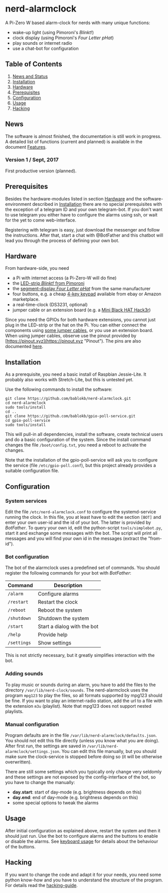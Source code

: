 nerd-alarmclock
===============

A Pi-Zero W based alarm-clock for nerds with many unique functions:

 - wake-up light (using Pimoroni's *Blinkt!*)
 - clock display (using Pimoroni's *Four Letter pHat*)
 - play sounds or internet radio
 - use a chat-bot for configuration


Table of Contents
-----------------

  1. [News and Status](#news "News")
  2. [Installation](#install "Installation")
  3. [Hardware](#hardware "Hardware")
  4. [Prerequisites](#prerequisites "Prerequisites")
  5. [Configuration](#configuration "Configuration")
  6. [Usage](#usage "Usage")
  7. [Hacking](#Hacking "Hacking")


News
----

The software is almost finished, the documentation is still work in progress.
A detailed list of functions (current and planned) is available in the
document [Features](doc/features.md "Features").

### Version 1 /  Sept, 2017 ###

First productive version (planned).


Prerequisites
-------------

Besides the hardware-modules listed in section [Hardware](#hardware "Hardware")
and the software-environment described in
[Installation](#install "Installation") there are no special prerequisites
with the exception of a telegram ID and your own telegram-bot.
If you don't want to use telegram you either have to configure the alarms
using ssh, or wait for the yet to come web-interface.

Registering with telegram is easy, just download the messenger and follow
the instructions. After that, start a chat with @BotFather and this chatbot
will lead you through the process of defining your own bot.


Hardware
--------

From hardware-side, you need

  - a Pi with internet access (a Pi-Zero-W will do fine)
  - the [LED-strip *Blinkt!* from Pimoroni](https://shop.pimoroni.com/products/blinkt "Blinkt!")
  - the [segment-display *Four Letter pHat*](https://shop.pimoroni.com/products/four-letter-phat "Four-Letter-pHat")
    from the same manufacturer
  - four buttons, e.g. a cheap [4-key keypad](doc/keypad.jpg) available
    from ebay or Amazon marketplace.
  - a real-time-clock (DS3231, optional)
  - jumper cable or an extension board
    (e.g. a [Mini Black HAT Hack3r](https://shop.pimoroni.com/products/mini-black-hat-hack3r "Extension board"))

Since you need the GPIOs for both hardware extensions, you cannot just
plug in the LED-strip or the hat on the Pi. You can either
connect the components using
[some jumper cables](doc/assembly.jpg "Assembly"), or you use an extension board.
When using jumper cables, observe use the pinout provided by
[https://pinout.xyz](https://pinout.xyz "Pinout"). The pins are also
documented [here](doc/pins.md "Pins").


Installation
------------

As a prerequisite, you need a basic install of Raspbian Jessie-Lite. It
probably also works with Stretch-Lite, but this is untested yet.

Use the following commands to install the software:

    git clone https://github.com/bablokb/nerd-alarmclock.git
    cd nerd-alarmclock
    sudo tools/install
    cd ..
    git clone https://github.com/bablokb/gpio-poll-service.git
    cd gpio-poll-service
    sudo tools/install

This will pull-in all dependencies, install the software, create technical
users and do a basic configuration of the system. Since the install command
changes the file `/boot/config.txt`, you need a reboot to activate the changes.

Note that the installation of the gpio-poll-service will ask you to configure
the service (file `/etc/gpio-poll.conf`), but this project already
provides a suitable configuration file.


Configuration
-------------

### System services ###

Edit the file `/etc/nerd-alarmclock.conf` to configure the systemd-service
running the clock. In this file, you at least have to edit the section
`[BOT]` and enter your own user-id and the id of your bot. The latter is
provided by *BotFather*. To query your own id, edit the python-script
`tools/simplebot.py`, start it and exchange some messages with the bot.
The script will print all messages and you will find your own id in the
messages (extract the "from-id").


### Bot configuration ###

The bot of the alarmclock uses a predefined set of commands. You should
register the following commands for your bot with *BotFather*:

| Command | Description |
| --- | --- |
| `/alarm` | Configure alarms |
| `/restart` | Restart the clock |
| `/reboot` | Reboot the system |
| `/shutdown` | Shutdown the system |
| `/start` | Start a dialog with the bot |
| `/help` | Provide help |
| `/settings` | Show settings |

This is not strictly necessary, but it greatly simplifies interaction with
the bot.


### Adding sounds ###

To play music or sounds during an alarm, you have to add the files
to the directory `/var/lib/nerd-clock/sounds`. The nerd-alarmclock uses
the program `mpg123` to play the files, so all formats supported by mpg123
should be fine. If you want to play an internet-radio station, add the url
to a file with the extension `m3u` (playlist). Note that mpg123 does not
support nested playlists.


### Manual configuration ###

Program defaults are in the file `/var/lib/nerd-alarmclock/defaults.json`.
You should not edit this file directly (unless you know what you are
doing). After first run, the settings are saved in
`/var/lib/nerd-alarmclock/settings.json`. You can edit this file
manually, but you should make sure the clock-service is stopped before
doing so (it will be otherwise overwritten).

There are still some settings which you typically only change very
seldomly and these settings are not exposed by the config-interface of the
bot, so you have to change the manually:

  - **day.start**: start of day-mode (e.g. brightness depends on this)
  - **day.end**:   end   of day-mode (e.g. brightness depends on this)
  - some special options to tweak the alarms


Usage
-----

After initial configuration as explained above, restart the system and then
it should just run. Use the bot to configure alarms and the buttons to
enable or disable the alarms. See [keyboard usage](doc/keyboard.md
"Keyboard Usage") for details about the behaviour of the buttons.


Hacking
-------

If you want to change the code and adapt it for your needs, you need some
python know-how and you have to understand the structure of the program.
For details read the [hacking-guide](doc/hacking.md "Hacking-Guide").
